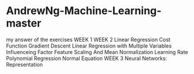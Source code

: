 # AndrewNg-Machine-Learning-master
my answer of the exercises
WEEK 1
WEEK 2    Linear Regression
                            Cost Function
                            Gradient Descent
                            Linear Regression with Multiple Variables
                            Infiuenceing Factor
                              Feature Scaling And Mean Normalization
                              Learning Rate
                            Polynomial Regression
                            Normal Equation
WEEK 3    Neural Networks: Representation
